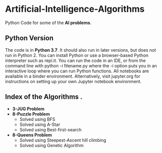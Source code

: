 # Artificial-Intelligence-Algorithms

  Python Code for some of the  **AI problems**.

## Python Version

The code is in **Python 3.7**. It should also run in later versions, but does not run in Python 2. You can install Python or use a browser-based Python interpreter such as repl.it. You can run the code in an IDE, or from the command line with python -i filename.py where the -i option puts you in an interactive loop where you can run Python functions. All notebooks are available in a binder environment. Alternatively, visit jupyter.org for instructions on setting up your own Jupyter notebook environment.

## Index of the Algorithms .

* **3-JUG Problem**
* **8-Puzzle Problem**
  * Solved using BFS
  * Solved using A-Star
  * Solved using Best-first-search
* **8-Queens Problem**
  * Solved using Steepest-Ascent hill climbing
  * Solved using Genetic Algorithm
 
 
